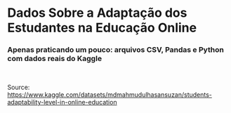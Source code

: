 # Dados Sobre a Adaptação dos Estudantes na Educação Online

<h3>Apenas praticando um pouco: arquivos CSV, Pandas e Python com dados reais do Kaggle</h3>
<br>

Source: https://www.kaggle.com/datasets/mdmahmudulhasansuzan/students-adaptability-level-in-online-education
